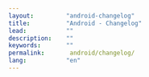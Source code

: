 ```yaml
---
layout:         "android-changelog"
title:          "Android - Changelog"
lead:           ""
description:    ""
keywords:       ""
permalink:       android/changelog/
lang:           "en"
---
```

